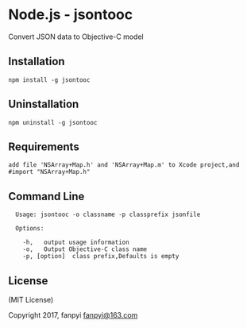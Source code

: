 Node.js - jsontooc
================

Convert JSON data to Objective-C model

Installation
------------
    npm install -g jsontooc

Uninstallation
------------
    npm uninstall -g jsontooc

Requirements
------------
    add file 'NSArray+Map.h' and 'NSArray+Map.m' to Xcode project,and #import "NSArray+Map.h"

Command Line
------------
      Usage: jsontooc -o classname -p classprefix jsonfile
        
      Options:

        -h,   output usage information
        -o,   Output Objective-C class name
        -p, [option]  class prefix,Defaults is empty



License
-------

(MIT License)

Copyright 2017, fanpyi <fanpyi@163.com>


